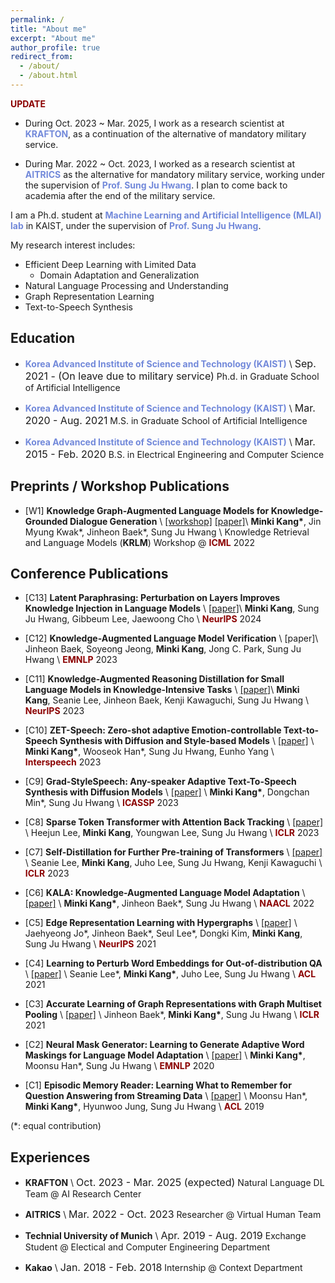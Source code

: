```yaml
---
permalink: /
title: "About me"
excerpt: "About me"
author_profile: true
redirect_from:
  - /about/
  - /about.html
---
```


<span style="color:darkred">**UPDATE**</span>
- During Oct. 2023 ~ Mar. 2025, I work as a research scientist at <a href="https://www.krafton.ai/en/" style="color: #7289da; text-decoration: none;">**KRAFTON**</a>, as a continuation of the alternative of mandatory military service.

- During Mar. 2022 ~ Oct. 2023, I worked as a research scientist at <a href="http://www.aitrics.com/" style="color: #7289da; text-decoration: none;">**AITRICS**</a> as the alternative for mandatory military service, working under the supervision of <a href="http://www.sungjuhwang.com/" style="color: #7289da; text-decoration: none;">**Prof. Sung Ju Hwang**</a>.
I plan to come back to academia after the end of the military service.

I am a Ph.d. student at <a href="https://www.mlai-kaist.com/" style="color: #7289da; text-decoration:none">**Machine Learning and Artificial Intelligence (MLAI) lab**</a> in KAIST, under the supervision of <a href="http://www.sungjuhwang.com/" style="color: #7289da; text-decoration: none;">**Prof. Sung Ju Hwang**</a>.

My research interest includes:
- Efficient Deep Learning with Limited Data
  - Domain Adaptation and Generalization
- Natural Language Processing and Understanding
- Graph Representation Learning
- Text-to-Speech Synthesis

## Education
- <a href="https://www.kaist.ac.kr/en/" style="color: #7289da; text-decoration: none;">**Korea Advanced Institute of Science and Technology (KAIST)**</a> \\
  <font size="3">Sep. 2021 - (On leave due to military service)</font>
  Ph.d. in Graduate School of Artificial Intelligence

- <a href="https://www.kaist.ac.kr/en/" style="color: #7289da; text-decoration: none;">**Korea Advanced Institute of Science and Technology (KAIST)**</a> \\
  <font size="3">Mar. 2020 - Aug. 2021</font>
  M.S. in Graduate School of Artificial Intelligence

- <a href="https://www.kaist.ac.kr/en/" style="color: #7289da; text-decoration: none;">**Korea Advanced Institute of Science and Technology (KAIST)**</a> \\
  <font size="3">Mar. 2015 - Feb. 2020</font>
  B.S. in Electrical Engineering and Computer Science

## Preprints / Workshop Publications
- [W1] **Knowledge Graph-Augmented Language Models for Knowledge-Grounded Dialogue Generation** \\
[[workshop]](https://openreview.net/pdf?id=McHtKDi5h9) [[paper]](https://arxiv.org/abs/2305.18846)\\
**Minki Kang\***, Jin Myung Kwak\*, Jinheon Baek\*, Sung Ju Hwang \\
Knowledge Retrieval and Language Models (**KRLM**) Workshop @ <span style="color:darkred">**ICML**</span> 2022


## Conference Publications
- [C13] **Latent Paraphrasing: Perturbation on Layers Improves Knowledge Injection in Language Models** \\
[[paper]](https://arxiv.org/abs/2305.18395)\\
**Minki Kang**, Sung Ju Hwang, Gibbeum Lee, Jaewoong Cho \\
<span style="color:darkred">**NeurIPS**</span> 2024

- [C12] **Knowledge-Augmented Language Model Verification** \\
[paper]\\
Jinheon Baek, Soyeong Jeong, **Minki Kang**, Jong C. Park, Sung Ju Hwang \\
<span style="color:darkred">**EMNLP**</span> 2023

- [C11] **Knowledge-Augmented Reasoning Distillation for Small Language Models in Knowledge-Intensive Tasks** \\
[[paper]](https://arxiv.org/abs/2305.18395)\\
**Minki Kang**, Seanie Lee, Jinheon Baek, Kenji Kawaguchi, Sung Ju Hwang \\
<span style="color:darkred">**NeurIPS**</span> 2023

- [C10] **ZET-Speech: Zero-shot adaptive Emotion-controllable Text-to-Speech Synthesis with Diffusion and Style-based Models** \\
[[paper]](https://arxiv.org/abs/2305.13831) \\
**Minki Kang\***, Wooseok Han\*, Sung Ju Hwang, Eunho Yang \\
<span style="color:darkred">**Interspeech**</span> 2023

- [C9] **Grad-StyleSpeech: Any-speaker Adaptive Text-To-Speech Synthesis with Diffusion Models** \\
[[paper]](https://arxiv.org/abs/2211.09383) \\
**Minki Kang\***, Dongchan Min\*, Sung Ju Hwang \\
<span style="color:darkred">**ICASSP**</span> 2023

- [C8] **Sparse Token Transformer with Attention Back Tracking** \\
[[paper]](https://openreview.net/pdf?id=VV0hSE8AxCw) \\
Heejun Lee, **Minki Kang**, Youngwan Lee, Sung Ju Hwang \\
<span style="color:darkred">**ICLR**</span> 2023

- [C7] **Self-Distillation for Further Pre-training of Transformers** \\
[[paper]](https://arxiv.org/abs/2210.02871) \\
Seanie Lee, **Minki Kang**, Juho Lee, Sung Ju Hwang, Kenji Kawaguchi \\
<span style="color:darkred">**ICLR**</span> 2023

- [C6] **KALA: Knowledge-Augmented Language Model Adaptation** \\
[[paper]](https://openreview.net/pdf?id=qTNMTzkWhgT) \\
**Minki Kang\***, Jinheon Baek\*, Sung Ju Hwang \\
<span style="color:darkred">**NAACL**</span> 2022

- [C5] **Edge Representation Learning with Hypergraphs** \\
[[paper]](https://arxiv.org/pdf/2106.15845.pdf) \\
Jaehyeong Jo\*, Jinheon Baek\*, Seul Lee\*, Dongki Kim, **Minki Kang**, Sung Ju Hwang \\
<span style="color:darkred">**NeurIPS**</span> 2021

- [C4] **Learning to Perturb Word Embeddings for Out-of-distribution QA** \\
[[paper]](https://aclanthology.org/2021.acl-long.434.pdf) \\
Seanie Lee\*, **Minki Kang\***, Juho Lee, Sung Ju Hwang \\
<span style="color:darkred">**ACL**</span> 2021

- [C3] **Accurate Learning of Graph Representations with Graph Multiset Pooling** \\
[[paper]](https://openreview.net/pdf?id=JHcqXGaqiGn) \\
Jinheon Baek\*, **Minki Kang\***, Sung Ju Hwang \\
<span style="color:darkred">**ICLR**</span> 2021

- [C2] **Neural Mask Generator: Learning to Generate Adaptive Word Maskings for Language Model Adaptation** \\
[[paper]](https://aclanthology.org/2020.emnlp-main.493.pdf) \\
**Minki Kang\***, Moonsu Han\*, Sung Ju Hwang \\
<span style="color:darkred">**EMNLP**</span> 2020

- [C1] **Episodic Memory Reader: Learning What to Remember for Question Answering from Streaming Data** \\
[[paper]](https://www.aclweb.org/anthology/P19-1434.pdf) \\
Moonsu Han\*, **Minki Kang\***, Hyunwoo Jung, Sung Ju Hwang \\
<span style="color:darkred">**ACL**</span> 2019

(\*: equal contribution)

## Experiences
- **KRAFTON** \\
  <font size="3">Oct. 2023 - Mar. 2025 (expected)</font>
  Natural Language DL Team @ AI Research Center

- **AITRICS** \\
  <font size="3">Mar. 2022 - Oct. 2023</font>
  Researcher @ Virtual Human Team

- **Technial University of Munich** \\
  <font size="3">Apr. 2019 - Aug. 2019</font>
  Exchange Student @ Electical and Computer Engineering Department

- **Kakao** \\
  <font size="3">Jan. 2018 - Feb. 2018</font>
  Internship @ Context Department
